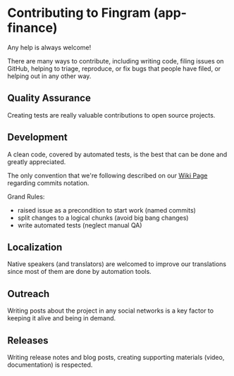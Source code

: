 Contributing to Fingram (app-finance)
=======================

Any help is always welcome!

There are many ways to contribute, including writing code, filing issues on GitHub, helping to 
triage, reproduce, or fix bugs that people have filed, or helping out in any other way.

Quality Assurance
-----------------------

Creating tests are really valuable contributions to open source projects.

Development
-----------------------

A clean code, covered by automated tests, is the best that can be done and greatly appreciated.

The only convention that we're following described on our 
[Wiki Page](https://github.com/lyskouski/app-finance/wiki/Project-Notation)
regarding commits notation.

Grand Rules:
- raised issue as a precondition to start work (named commits)
- split changes to a logical chunks (avoid big bang changes)
- write automated tests (neglect manual QA)


Localization
-----------------------

Native speakers (and translators) are welcomed to improve our translations since most of them 
are done by automation tools.

Outreach
-----------------------

Writing posts about the project in any social networks is a key factor to keeping it alive and
being in demand.

Releases
-----------------------

Writing release notes and blog posts, creating supporting materials (video, documentation) is
respected.
